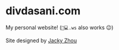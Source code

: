 # divdasani.com
My personal website!
(`🤠💻.ws` also works 😉)

Site designed by [Jacky Zhou](https://github.com/jackyzha0/jackyzha0.github.io)
